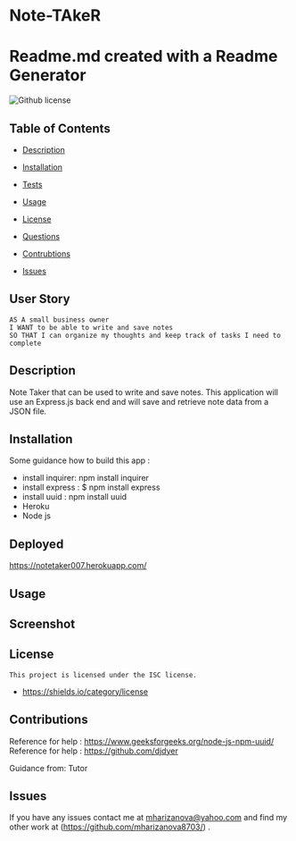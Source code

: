 # Note-TAkeR
 
 
 

# Readme.md created with a Readme Generator
  ![Github license](https://img.shields.io/badge/ISC-License%20-pink)

  ## Table of Contents

  * [Description](#Description)
  * [Installation](#Installation)
  * [Tests](#Tests)
  * [Usage](#Tests)
  
 * [License](#License)

  * [Questions](#Questions)
  * [Contrubtions](#Contributions)
  * [Issues](#Contributions)

  ## User Story

```
AS A small business owner
I WANT to be able to write and save notes
SO THAT I can organize my thoughts and keep track of tasks I need to complete
```


  ## Description
   Note Taker that can be used to write and save notes. This application will use an Express.js back end and will save and retrieve note data from a JSON file.




  ## Installation
  
   Some guidance  how to build  this app :
 * install inquirer: npm install inquirer
 * install express : $ npm install express 
 * install uuid : npm install uuid
 * Heroku
 * Node js

 
  ## Deployed
 

  
  
  https://notetaker007.herokuapp.com/



  ## Usage
  
  

   ## Screenshot
   
 

   

  ## License 
    
    This project is licensed under the ISC license.
    
    
   * https://shields.io/category/license

  ## Contributions

  Reference for help : https://www.geeksforgeeks.org/node-js-npm-uuid/
 Reference for help : https://github.com/djdyer
 
  Guidance from: Tutor
     

  ## Issues

  If you have any issues contact me at mharizanova@yahoo.com and find my other work at (https://github.com/mharizanova8703/) .
